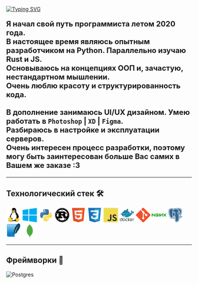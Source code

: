 [![Typing SVG](https://readme-typing-svg.herokuapp.com?font=Fira+Code&weight=600&size=35&duration=3500&pause=3000&color=A511FF&vCenter=true&width=700&lines=%D0%9F%D1%80%D0%B8%D0%B2%D0%B5%D1%82%2C+%D0%BC%D0%B5%D0%BD%D1%8F+%D0%B7%D0%BE%D0%B2%D1%83%D1%82+DIMFLIX+%F0%9F%91%8B)](https://git.io/typing-svg)         

<b><p style="font-size: 20px">
Я начал свой путь программиста летом 2020 года.<br> 
В настоящее время являюсь опытным разработчиком на Python. Параллельно изучаю Rust и JS.<br>
Основываюсь на концепциях ООП и, зачастую, нестандартном мышлении.<br>
Очень люблю красоту и структурированность кода.<br><br>
В дополнение занимаюсь UI/UX дизайном. Умею работать в `Photoshop` | `XD` | `Figma`.<br>
Разбираюсь в настройке и эксплуатации серверов.<br>
Очень интересен процесс разработки, поэтому могу быть заинтересован больше Вас самих в Вашем же заказе :3
</p></b>

---
## Технологический стек 🛠
<div>
  <img src="https://github.com/devicons/devicon/blob/master/icons/linux/linux-original.svg" title="Linux" alt="Linux" width="40" height="40"/>
  <img src="https://github.com/devicons/devicon/blob/master/icons/windows8/windows8-original.svg" title="Windows" alt="Windows" width="40" height="40"/>    

  <img src="https://github.com/devicons/devicon/blob/master/icons/python/python-original.svg" title="Python" alt="Python" width="40" height="40"/>
  <img src="https://github.com/devicons/devicon/blob/master/icons/rust/rust-plain.svg" title="Rust" alt="Rust" width="40" height="40"/>
  <img src="https://github.com/devicons/devicon/blob/master/icons/html5/html5-original.svg" title="html5" alt="html5" width="40" height="40"/>
  <img src="https://github.com/devicons/devicon/blob/master/icons/css3/css3-original.svg" title="css" alt="css" width="40" height="40"/>
  <img src="https://github.com/devicons/devicon/blob/master/icons/javascript/javascript-original.svg" title="javascript" alt="javascript" width="40" height="40"/>

  <img src="https://github.com/devicons/devicon/blob/master/icons/docker/docker-original-wordmark.svg" title="Docker" alt="Docker" width="40" height="40"/>
  <img src="https://github.com/devicons/devicon/blob/master/icons/git/git-original.svg" title="Git" alt="Git" width="40" height="40"/>
  <img src="https://github.com/devicons/devicon/blob/master/icons/nginx/nginx-original.svg" title="Nginx" alt="Nginx" width="40" height="40"/>
  <img src="https://github.com/devicons/devicon/blob/master/icons/postgresql/postgresql-plain.svg" title="PostgreSQL" alt="PostgreSQL" width="40" height="40"/>
  <img src="https://github.com/devicons/devicon/blob/master/icons/sqlite/sqlite-original.svg" title="SQLite" alt="SQLite" width="40" height="40"/>
  <img src="https://github.com/devicons/devicon/blob/master/icons/mongodb/mongodb-plain.svg" title="MongoDB" alt="MongoDB" width="40" height="40"/>
</div>

---
## Фреймворки 🎁

![Postgres](https://img.shields.io/badge/postgres-801AE6.svg?style=for-the-badge&logo=postgresql&logoColor=white)


